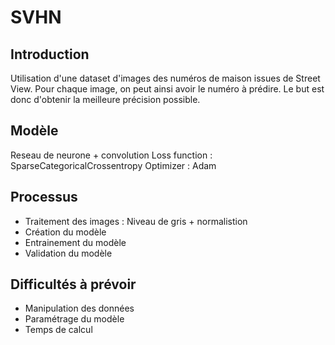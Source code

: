 # SVHN

## Introduction
Utilisation d'une dataset d'images des numéros de maison issues de Street View.
Pour chaque image, on peut ainsi avoir le numéro à prédire. Le but est donc d'obtenir la meilleure précision possible.

## Modèle  
Reseau de neurone + convolution
Loss function : SparseCategoricalCrossentropy
Optimizer : Adam

## Processus 
* Traitement des images : Niveau de gris + normalistion
* Création du modèle
* Entrainement du modèle 
* Validation du modèle

## Difficultés à prévoir
* Manipulation des données
* Paramétrage du modèle 
* Temps de calcul
